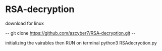 # RSA-decryption

download for linux 


-- git clone https://github.com/azcyber7/RSA-decryption.git --

initializing the vairables 
then RUN on terminal 
python3 RSAdecryotion.py 
